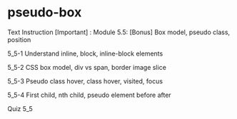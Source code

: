 # pseudo-box

Text Instruction [Important] : Module 5.5: [Bonus] Box model, pseudo class, position


5_5-1 Understand inline, block, inline-block elements


5_5-2 CSS box model, div vs span, border image slice


5_5-3 Pseudo class hover, class hover, visited, focus


5_5-4 First child, nth child, pseudo element before after


Quiz 5_5
